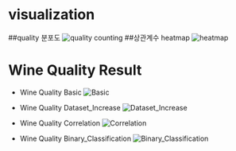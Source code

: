 # visualization
##quality 분포도
![quality counting](https://user-images.githubusercontent.com/107829121/201385305-202b5765-fc96-447e-a227-b935bc4dbbe6.jpg)
##상관계수 heatmap
![heatmap](https://user-images.githubusercontent.com/107829121/201385604-d0ce40b6-703a-4852-b95e-f16f199cca3b.jpg)
# Wine Quality Result
- Wine Quality Basic
![Basic](https://user-images.githubusercontent.com/107829121/201385099-980ba972-02bd-4d4e-9918-5dff70e53f01.jpg)

- Wine Quality Dataset_Increase
![Dataset_Increase](https://user-images.githubusercontent.com/107829121/201385108-d15578a7-7782-43b8-8530-02380cd39bbc.jpg)

- Wine Quality Correlation
![Correlation](https://user-images.githubusercontent.com/107829121/201385105-ee1ceb57-331a-4288-bba0-b95d2cd65cb8.jpg)

- Wine Quality Binary_Classification
![Binary_Classification](https://user-images.githubusercontent.com/107829121/201385103-0835d651-6a69-4a04-ad2f-3a3df94f69c2.jpg)
